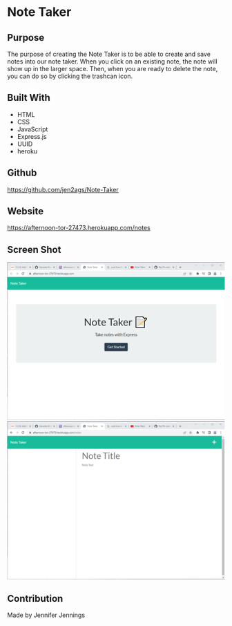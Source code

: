 # Note Taker 

## Purpose
The purpose of creating the Note Taker is to be able to create and save notes into our note taker. When you click on an existing note, the note will show up in the larger space. Then, when you are ready to delete the note, you can do so by clicking the trashcan icon.

## Built With
* HTML
* CSS
* JavaScript
* Express.js
* UUID
* heroku

## Github
https://github.com/jen2ags/Note-Taker

## Website
https://afternoon-tor-27473.herokuapp.com/notes

## Screen Shot
![Screenshot Note Taker Main](https://github.com/jen2ags/Note-Taker/blob/main/images/Note%20Taker%20main%20page.png)
![Screenshot Note Taker notes page](https://github.com/jen2ags/Note-Taker/blob/main/images/Note%20Taker%20page.png)


## Contribution
Made by Jennifer Jennings